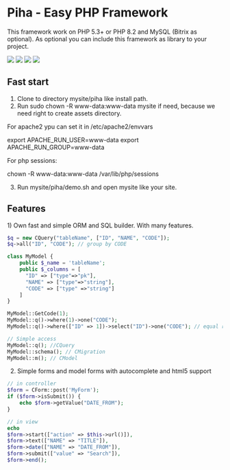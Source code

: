<h1> Piha - Easy PHP Framework</h1>

This framework work on PHP 5.3+ or PHP 8.2 and MySQL (Bitrix as optional). As optional you can include this framework as library to your project.

<img src="https://img.shields.io/badge/coverage-70%25-yellowgreen.svg"/>
<img src="https://img.shields.io/badge/php-5.3-blue.svg"/>
<img src="https://img.shields.io/badge/php-7.3-blue.svg"/>
<img src="https://img.shields.io/badge/php-8.2-blue.svg"/>

<h2> Fast start </h2>

1) Clone to directory mysite/piha like install path.
2) Run sudo chown -R www-data:www-data mysite if need, because we need right to create assets directory.

For apache2 ypu can set it in /etc/apache2/envvars

export APACHE_RUN_USER=www-data
export APACHE_RUN_GROUP=www-data

For php sessions:

chown -R www-data:www-data /var/lib/php/sessions

3) Run mysite/piha/demo.sh and open mysite like your site.

<h2> Features </h2>
1) Own fast and simple ORM and SQL builder. With many features.

```php
$q = new CQuery("tableName", ["ID", "NAME", "CODE"]);
$q->all("ID", "CODE"); // group by CODE

class MyModel {
    public $_name = 'tableName';
    public $_columns = [
      "ID" => ["type"=>"pk"],
      "NAME" => ["type"=>"string"],
      "CODE" => ["type" =>"string"]
    ]
}

MyModel::GetCode(1);
MyModel::q()->where(1)->one("CODE");
MyModel::q()->where(["ID" => 1])->select("ID")->one("CODE"); // equal results

// Simple access
MyModel::q(); //CQuery
MyModel::schema(); // CMigration
MyModel::m(); // CModel
```

2) Simple forms and model forms with autocomplete and html5 support
```php
// in controller
$form = CForm::post('MyForm');
if ($form->isSubmit()) {
    echo $form->getValue("DATE_FROM");
}

// in view
echo
$form->start(["action" => $this->url()]),
$form->text(["NAME" => "TITLE"]),
$form->date(["NAME" => "DATE_FROM"]),
$form->submit(["value" => "Search"]),
$form->end();
```

